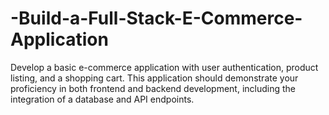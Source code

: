 # -Build-a-Full-Stack-E-Commerce-Application
Develop a basic e-commerce application with user authentication, product listing, and a shopping cart. This application should demonstrate your proficiency in both frontend and backend development, including the integration of a database and API endpoints.
